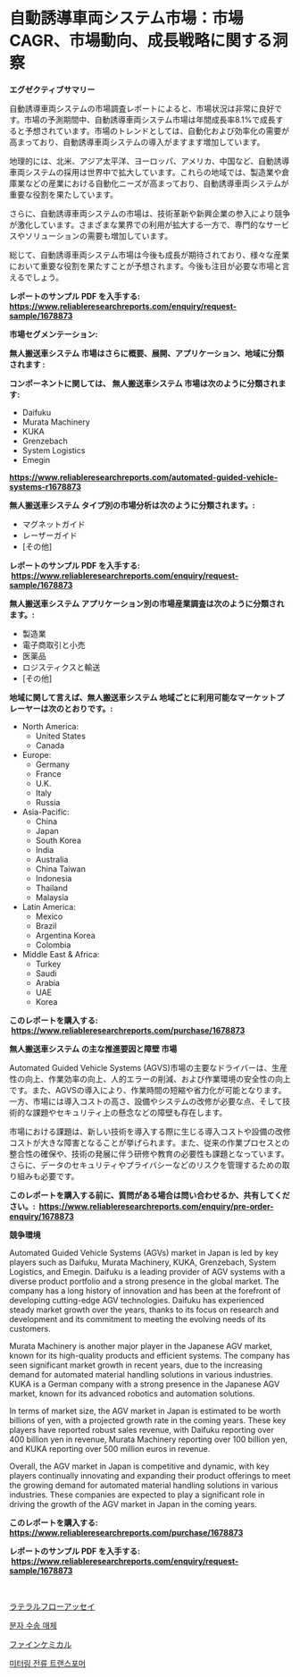 <p><h1>自動誘導車両システム市場：市場CAGR、市場動向、成長戦略に関する洞察</h1></p><p><strong>エグゼクティブサマリー</strong></p>
<p><p>自動誘導車両システムの市場調査レポートによると、市場状況は非常に良好です。市場の予測期間中、自動誘導車両システム市場は年間成長率8.1%で成長すると予想されています。市場のトレンドとしては、自動化および効率化の需要が高まっており、自動誘導車両システムの導入がますます増加しています。</p><p>地理的には、北米、アジア太平洋、ヨーロッパ、アメリカ、中国など、自動誘導車両システムの採用は世界中で拡大しています。これらの地域では、製造業や倉庫業などの産業における自動化ニーズが高まっており、自動誘導車両システムが重要な役割を果たしています。</p><p>さらに、自動誘導車両システムの市場は、技術革新や新興企業の参入により競争が激化しています。さまざまな業界での利用が拡大する一方で、専門的なサービスやソリューションの需要も増加しています。</p><p>総じて、自動誘導車両システム市場は今後も成長が期待されており、様々な産業において重要な役割を果たすことが予想されます。今後も注目が必要な市場と言えるでしょう。</p></p>
<p><strong>レポートのサンプル PDF を入手する: <a href="https://www.reliableresearchreports.com/enquiry/request-sample/1678873">https://www.reliableresearchreports.com/enquiry/request-sample/1678873</a></strong></p>
<p><strong>市場セグメンテーション:</strong></p>
<p><strong> 無人搬送車システム 市場はさらに概要、展開、アプリケーション、地域に分類されます :</strong></p>
<p><strong>コンポーネントに関しては、 無人搬送車システム 市場は次のように分類されます: &nbsp;</strong></p>
<p><ul><li>Daifuku</li><li>Murata Machinery</li><li>KUKA</li><li>Grenzebach</li><li>System Logistics</li><li>Emegin</li></ul></p>
<p><strong><a href="https://www.reliableresearchreports.com/automated-guided-vehicle-systems-r1678873">https://www.reliableresearchreports.com/automated-guided-vehicle-systems-r1678873</a></strong></p>
<p><strong> 無人搬送車システム タイプ別の市場分析は次のように分類されます。:</strong></p>
<p><ul><li>マグネットガイド</li><li>レーザーガイド</li><li>[その他]</li></ul></p>
<p><strong>レポートのサンプル PDF を入手する: &nbsp;<a href="https://www.reliableresearchreports.com/enquiry/request-sample/1678873">https://www.reliableresearchreports.com/enquiry/request-sample/1678873</a></strong></p>
<p><strong> 無人搬送車システム アプリケーション別の市場産業調査は次のように分類されます。:</strong></p>
<p><ul><li>製造業</li><li>電子商取引と小売</li><li>医薬品</li><li>ロジスティクスと輸送</li><li>[その他]</li></ul></p>
<p><strong>地域に関して言えば、無人搬送車システム 地域ごとに利用可能なマーケットプレーヤーは次のとおりです。:</strong></p>
<p><ul>
    <li>
        North America:
        <ul>
            <li>United States</li>
            <li>Canada</li>
        </ul>
    </li>
    <li>
        Europe:
        <ul>
            <li>Germany</li>
            <li>France</li>
            <li>U.K.</li>
            <li>Italy</li>
            <li>Russia</li>
        </ul>
    </li>
    <li>
        Asia-Pacific:
        <ul>
            <li>China</li>
            <li>Japan</li>
            <li>South Korea</li>
            <li>India</li>
            <li>Australia</li>
            <li>China Taiwan</li>
            <li>Indonesia</li>
            <li>Thailand</li>
            <li>Malaysia</li>
        </ul>
    </li>
    <li>
        Latin America:
        <ul>
            <li>Mexico</li>
            <li>Brazil</li>
            <li>Argentina Korea</li>
            <li>Colombia</li>
        </ul>
    </li>
    <li>
        Middle East & Africa:
        <ul>
            <li>Turkey</li>
            <li>Saudi</li>
            <li>Arabia</li>
            <li>UAE</li>
            <li>Korea</li>
        </ul>
    </li>
    </ul></p>
<p><strong>このレポートを購入する: &nbsp;<a href="https://www.reliableresearchreports.com/purchase/1678873">https://www.reliableresearchreports.com/purchase/1678873</a></strong></p>
<p><strong>無人搬送車システム の主な推進要因と障壁 市場</strong></p>
<p><p>Automated Guided Vehicle Systems (AGVS)市場の主要なドライバーは、生産性の向上、作業効率の向上、人的エラーの削減、および作業環境の安全性の向上です。また、AGVSの導入により、作業時間の短縮や省力化が可能となります。一方、市場には導入コストの高さ、設備やシステムの改修が必要な点、そして技術的な課題やセキュリティ上の懸念などの障壁も存在します。</p><p>市場における課題は、新しい技術を導入する際に生じる導入コストや設備の改修コストが大きな障害となることが挙げられます。また、従来の作業プロセスとの整合性の確保や、技術の発展に伴う研修や教育の必要性も課題となっています。さらに、データのセキュリティやプライバシーなどのリスクを管理するための取り組みも必要です。</p></p>
<p><strong>このレポートを購入する前に、質問がある場合は問い合わせるか、共有してください。:&nbsp; <a href="https://www.reliableresearchreports.com/enquiry/pre-order-enquiry/1678873">https://www.reliableresearchreports.com/enquiry/pre-order-enquiry/1678873</a></strong></p>
<p><strong>競争環境</strong></p>
<p><p>Automated Guided Vehicle Systems (AGVs) market in Japan is led by key players such as Daifuku, Murata Machinery, KUKA, Grenzebach, System Logistics, and Emegin. Daifuku is a leading provider of AGV systems with a diverse product portfolio and a strong presence in the global market. The company has a long history of innovation and has been at the forefront of developing cutting-edge AGV technologies. Daifuku has experienced steady market growth over the years, thanks to its focus on research and development and its commitment to meeting the evolving needs of its customers.</p><p>Murata Machinery is another major player in the Japanese AGV market, known for its high-quality products and efficient systems. The company has seen significant market growth in recent years, due to the increasing demand for automated material handling solutions in various industries. KUKA is a German company with a strong presence in the Japanese AGV market, known for its advanced robotics and automation solutions.</p><p>In terms of market size, the AGV market in Japan is estimated to be worth billions of yen, with a projected growth rate in the coming years. These key players have reported robust sales revenue, with Daifuku reporting over 400 billion yen in revenue, Murata Machinery reporting over 100 billion yen, and KUKA reporting over 500 million euros in revenue.</p><p>Overall, the AGV market in Japan is competitive and dynamic, with key players continually innovating and expanding their product offerings to meet the growing demand for automated material handling solutions in various industries. These companies are expected to play a significant role in driving the growth of the AGV market in Japan in the coming years.</p></p>
<p><strong>このレポートを購入する: &nbsp; <a href="https://www.reliableresearchreports.com/purchase/1678873">https://www.reliableresearchreports.com/purchase/1678873</a></strong></p>
<p><strong>レポートのサンプル PDF を入手する: &nbsp;<a href="https://www.reliableresearchreports.com/enquiry/request-sample/1678873">https://www.reliableresearchreports.com/enquiry/request-sample/1678873</a></strong><strong></strong></p>
<p>&nbsp;</p>
<p><p><a href="https://medium.com/@twiladurgan2023/%E6%A8%AA%E3%83%95%E3%83%AD%E3%83%BC%E3%82%A2%E3%83%83%E3%82%BB%E3%82%A4%E5%B8%82%E5%A0%B4%E3%82%92%E5%88%86%E6%9E%90%E3%81%99%E3%82%8B-%E3%82%B0%E3%83%AD%E3%83%BC%E3%83%90%E3%83%AB%E6%A5%AD%E7%95%8C%E3%81%AE%E5%B1%95%E6%9C%9B%E3%81%A8%E4%BA%88%E6%B8%AC-2024%E5%B9%B4%E3%81%8B%E3%82%892031%E5%B9%B4-253046d0faee">ラテラルフローアッセイ</a></p><p><a href="https://medium.com/@leigh.tymms/%EB%B6%84%EC%9E%90-%EC%9D%B4%EB%8F%99-%EB%A7%A4%EC%B2%B4-%EC%8B%9C%EC%9E%A5-%EC%84%B1%EA%B3%B5%EC%A0%81%EC%9D%B8-%EB%B9%84%EC%A6%88%EB%8B%88%EC%8A%A4-%EC%A0%84%EB%9E%B5%EC%9D%98-%EC%97%B4%EC%87%A0-2031%EB%85%84%EA%B9%8C%EC%A7%80-%EC%98%88%EC%B8%A1-5e12cbb2fd5d">분자 수송 매체</a></p><p><a href="https://medium.com/@twiladurgan2023/%E5%BE%AE%E7%B4%B0%E5%8C%96%E5%AD%A6%E5%93%81%E5%B8%82%E5%A0%B4%E3%81%AF-%E5%B8%82%E5%A0%B4%E3%82%B7%E3%82%A7%E3%82%A2-%E5%B8%82%E5%A0%B4%E5%8B%95%E5%90%91-%E3%81%8A%E3%82%88%E3%81%B3%E5%B8%82%E5%A0%B4%E6%88%90%E9%95%B7%E3%81%AB%E9%96%A2%E3%81%99%E3%82%8B%E6%83%85%E5%A0%B1%E3%82%92%E6%8F%90%E4%BE%9B%E3%81%97%E3%81%BE%E3%81%99-b716fe450d44">ファインケミカル</a></p><p><a href="https://medium.com/@bettietromp2023/%EC%A0%84%EB%A5%98-%EB%B3%80%EC%95%95%EA%B8%B0-%EC%8B%9C%EC%9E%A5-2031%EB%85%84%EA%B9%8C%EC%A7%80%EC%9D%98-%ED%8A%B8%EB%A0%8C%EB%93%9C-%EC%98%88%EC%B8%A1-%EB%B0%8F-%EA%B2%BD%EC%9F%81-%EB%B6%84%EC%84%9D-cda2e7434748">미터링 전류 트랜스포머</a></p></p>